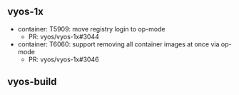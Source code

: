 ## vyos-1x
- container: T5909: move registry login to op-mode
   - PR: vyos/vyos-1x#3044
- container: T6060: support removing all container images at once via op-mode
   - PR: vyos/vyos-1x#3046


## vyos-build

